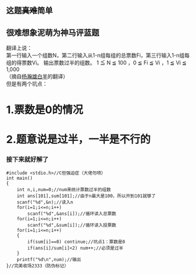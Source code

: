 ## 这题~~真难~~简单  
## 很难想象泥萌为神马评蓝题  
翻译上说：  
第一行输入一个组数N，第二行输入从1-n组每组的总票数Fi，第三行输入1-n组每组的得票数Vi。
输出票数过半的组数。
1 ≦ N ≦ 100 ，0 ≦ Fi ≦ Vi ，1 ≦ Vi ≦ 1,000   
（摘自[杨瀚雄白羊](https://www.luogu.org/space/show?uid=109292)的翻译）  
但是有两个坑点：
# 1.票数是0的情况
# 2.题意说是过半，一半是不行的  
### 接下来就好解了
```
#include <stdio.h>//C但强迫症（大佬勿喷）
int main()
{
	int n,i,num=0;//num来统计票数过半的组数
	int ans[101],sum[101];//由于n最大是100，所以开到101就够了
	scanf("%d",&n);//读入n
	for(i=1;i<=n;i++)
		scanf("%d",&ans[i]);//循环读入总票数
	for(i=1;i<=n;i++)
		scanf("%d",&sum[i]);//循环读入投票数
	for(i=1;i<=n;i++)
	{
		if(sum[i]==0) continue;//坑点1：票数是0
		if(ans[i]/sum[i]<2) num++;//必须是过半
	}
	printf("%d\n",num);//输出
}//完美收场2333（防伪标记）
```